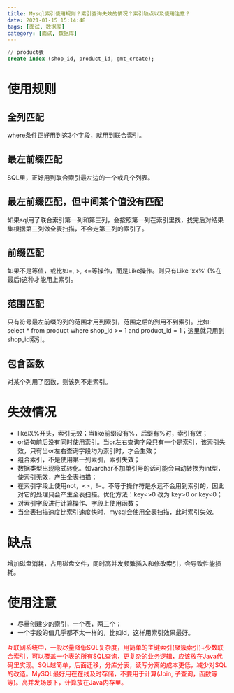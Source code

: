 ```yaml
---
title: Mysql索引使用规则？索引查询失效的情况？索引缺点以及使用注意？
date: 2021-01-15 15:14:48
tags: [面试, 数据库]
category: [面试, 数据库]
---
```


```sql
// product表 
create index (shop_id, product_id, gmt_create);
```

# 使用规则

## 全列匹配

where条件正好用到这3个字段，就用到联合索引。

## 最左前缀匹配

SQL里，正好用到联合索引最左边的一个或几个列表。

## 最左前缀匹配，但中间某个值没有匹配

如果sql用了联合索引第一列和第三列，会按照第一列在索引里找，找完后对结果集根据第三列做全表扫描，不会走第三列的索引了。

## 前缀匹配

如果不是等值，或比如=, >, <=等操作，而是Like操作。则只有Like ‘xx%’ (%在最后)这种才能用上索引。

## 范围匹配

只有符号最左前缀的列的范围才用到索引，范围之后的列用不到索引。比如: select * from product where shop_id >= 1 and product_id = 1；这里就只用到shop_id索引。

## 包含函数

对某个列用了函数，则该列不走索引。

# 失效情况

* like以%开头，索引无效；当like前缀没有%，后缀有%时，索引有效；
* or语句前后没有同时使用索引。当or左右查询字段只有一个是索引，该索引失效，只有当or左右查询字段均为索引时，才会生效；
* 组合索引，不是使用第一列索引，索引失效；
* 数据类型出现隐式转化。如varchar不加单引号的话可能会自动转换为int型，使索引无效，产生全表扫描；
* 在索引字段上使用not，<>，!=。不等于操作符是永远不会用到索引的，因此对它的处理只会产生全表扫描。优化方法：key<>0 改为 key>0 or key<0；
* 对索引字段进行计算操作、字段上使用函数；
* 当全表扫描速度比索引速度快时，mysql会使用全表扫描，此时索引失效。

# 缺点

增加磁盘消耗，占用磁盘文件，同时高并发频繁插入和修改索引，会导致性能损耗。

# 使用注意

* 尽量创建少的索引，一个表，两三个；
* 一个字段的值几乎都不太一样的，比如id，这样用索引效果最好。

<span style='color: red;'>互联网系统中，一般尽量降低SQL复杂度，用简单的主键索引(聚簇索引)+少数联合索引，可以覆盖一个表的所有SQL查询，更复杂的业务逻辑，应该放在Java代码里实现。SQL越简单，后面迁移，分库分表，读写分离的成本更低，减少对SQL的改造。MySQL最好用在在线及时存储，不要用于计算(Join, 子查询，函数等等)。高并发场景下，计算放在Java内存里。</span>

